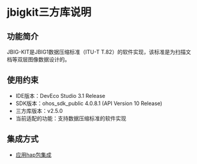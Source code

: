 # jbigkit三方库说明
## 功能简介
JBIG-KIT是JBIG1数据压缩标准（ITU-T T.82）的软件实现，该标准是为扫描文档等双层图像数据设计的。
## 使用约束
- IDE版本：DevEco Studio 3.1 Release
- SDK版本：ohos_sdk_public 4.0.8.1 (API Version 10 Release)
- 三方库版本：v2.5.0 
- 当前适配的功能：支持数据压缩标准的软件实现

## 集成方式
+ [应用hap包集成](docs/hap_integrate.md)
